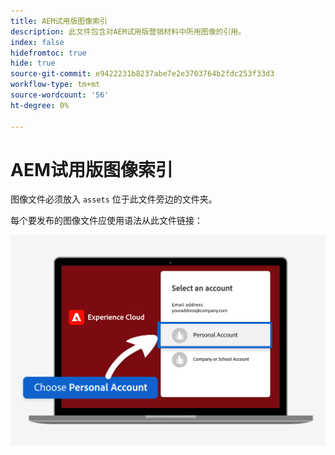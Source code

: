 ```yaml
---
title: AEM试用版图像索引
description: 此文件包含对AEM试用版营销材料中所用图像的引用。
index: false
hidefromtoc: true
hide: true
source-git-commit: e9422231b8237abe7e2e3703764b2fdc253f33d3
workflow-type: tm+mt
source-wordcount: '56'
ht-degree: 0%

---
```



# AEM试用版图像索引

图像文件必须放入 `assets` 位于此文件旁边的文件夹。

每个要发布的图像文件应使用语法从此文件链接：

![试用电子邮件图像个人帐户](./assets/select-personal-account.png)
